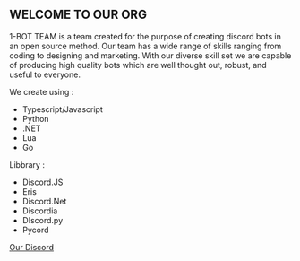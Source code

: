 ## WELCOME TO OUR ORG

1-BOT TEAM is a team created for the purpose of creating discord bots in an open source method. Our team has a wide range of skills ranging from coding to designing and marketing. With our diverse skill set we are capable of producing high quality bots which are well thought out, robust, and useful to everyone.


We create using :
- Typescript/Javascript
- Python
- .NET
- Lua
- Go

Libbrary :
- Discord.JS
- Eris
- Discord.Net
- Discordia
- DIscord.py
- Pycord


[Our Discord](https://discord.gg/MStx3eM5dt)
